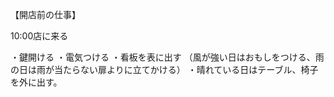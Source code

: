 【開店前の仕事】

10:00店に来る

・鍵開ける
・電気つける
・看板を表に出す
（風が強い日はおもしをつける、雨の日は雨が当たらない扉よりに立てかける）
・晴れている日はテーブル、椅子を外に出す。

